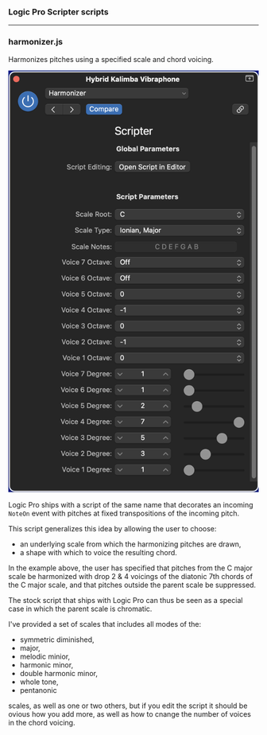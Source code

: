 ### Logic Pro Scripter scripts

----

### harmonizer.js

Harmonizes pitches using a specified scale and chord voicing.

![Harmonizer](./doc/harmonizer.png)

Logic Pro ships with a script of the same name that decorates an incoming  `NoteOn` event with pitches at fixed transpositions of the incoming pitch.

This script generalizes this idea by allowing the user to choose:
 - an underlying scale from which the harmonizing pitches are drawn,
 - a shape with which to voice the resulting chord.

In the example above, the user has specified that pitches from the C major scale be harmonized with drop 2 & 4 voicings of the diatonic 7th chords of the C major scale, and that pitches outside the parent scale be suppressed.

The stock script that ships with Logic Pro can thus be seen as a special case in which the parent scale is chromatic.

I've provided a set of scales that includes all modes of the:
- symmetric diminished,
- major,
- melodic minior,
- harmonic minor,
- double harmonic minor,
- whole tone,
- pentanonic

scales, as well as one or two others, but if you edit the script it should be ovious how you add more, as well as how to cnange the number of voices in the chord voicing.
